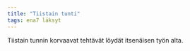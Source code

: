 ```yaml
---
title: "Tiistain tunti"
tags: ena7 läksyt
---
```


Tiistain tunnin korvaavat tehtävät löydät itsenäisen työn alta. 
